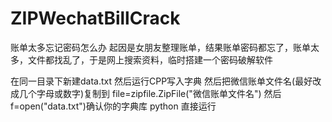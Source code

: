 # ZIPWechatBillCrack
账单太多忘记密码怎么办
起因是女朋友整理账单，结果账单密码都忘了，账单太多，文件都找乱了，于是网上搜索资料，临时搭建一个密码破解软件

在同一目录下新建data.txt
然后运行CPP写入字典
然后把微信账单文件名(最好改成几个字母或数字)复制到 file=zipfile.ZipFile("微信账单文件名") 
然后f=open("data.txt")确认你的字典库
python 直接运行
